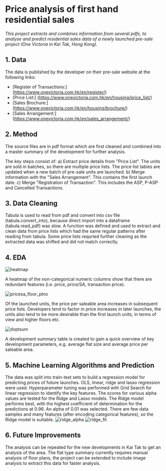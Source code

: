 # Price analysis of first hand residential sales
*This project extracts and combines information from several pdfs, to analyse and predict residential sales data of a newly launched pre-sale project (One Victoria in Kai Tak, Hong Kong).*

## 1. Data
The data is published by the developer on their pre-sale website at the following links:
- [Register of Transactions:] (https://www.onevictoria.com.hk/en/register/)
- [Price List:] (https://www.onevictoria.com.hk/en/housing/price_list/)
- [Sales Brochure:] (https://www.onevictoria.com.hk/en/housing/brochure/)
- [Sales Arrangement:] (https://www.onevictoria.com.hk/en/sales_arrangement/)

## 2. Method
The source files are in pdf format which are first cleaned and combined into a master summary of the development for further analysis.

The key steps consist of: 
a) Extract price details from "Price List". The units are sold in batches, so there are multiple price lists. The price list tables are updated when a new batch of pre-sale units are launched.
b) Merge information with the "Sales Arrangement". This contains the first launch date. 
c) Merge "Registration of Transaction". This includes the ASP, P-ASP and Cancelled Transactions.

## 3. Data Cleaning
Tabula is used to read from pdf and convert into csv file (tabula.convert_into), because direct import into a dataframe (tabula.read_pdf) was slow. 
A function was defined and used to extract and clean data from price lists which had the same regular patterns after reading from tabula.
Some price lists requried further cleaning as the extracted data was shifted and did not match correctly. 

## 4. EDA
![heatmap](https://user-images.githubusercontent.com/85296113/147647921-d494f1e4-c347-499a-8e21-e1aaa98a27f4.png)

A heatmap of the non-categorical numeric columns show that there are redundant features (i.e. price, price/SA, transaction price).

![pricesa_floor_plno](https://user-images.githubusercontent.com/85296113/147648145-a9bf67c4-ab2d-462f-a0a7-52d0b0181610.png)

Of the launched units, the price per saleable area increases in subsequent price lists. Developers tend to factor in price increases in later launches, the units also tend to be more desirable than the first launch units, in terms of view and higher floors etc.

![dvptsum](https://user-images.githubusercontent.com/85296113/147651249-29fff7f5-9ff8-4570-8113-3cd994adf03e.png)

A development summary table is created to gain a quick overview of key development parameters, e.g. average flat size and average price per saleable area. 

## 5. Machine Learning Algorithms and Prediction
The data was split into train-test sets to build a regression model for predicting prices of future launches. OLS, linear, ridge and lasso regression were used. Hyperparameter tuning was performed with Grid Search for linear regression to identify the key features. The scores for various alpha values are tested for the Ridge and Lasso models. The Ridge model performs best, with the highest coefficient of determination for the predictions at 0.96. An alpha of 0.01 was selected. There are few data samples and many features (after encoding categorical features), so the Ridge model is suitable. 
![ridge_alpha](https://user-images.githubusercontent.com/85296113/147672618-5da52872-41b8-488a-9077-bef782f5e10d.png)
![ridge_fit](https://user-images.githubusercontent.com/85296113/147672642-de34cc31-1aff-49f7-93df-d2086045999c.png)

## 6. Future Improvements
The analysis can be repeated for the new developments in Kai Tak to get an analysis of the area. The flat type summary currently requires manual analysis of floor plans, the project can be extended to include image analysis to extract this data for faster analysis. 
